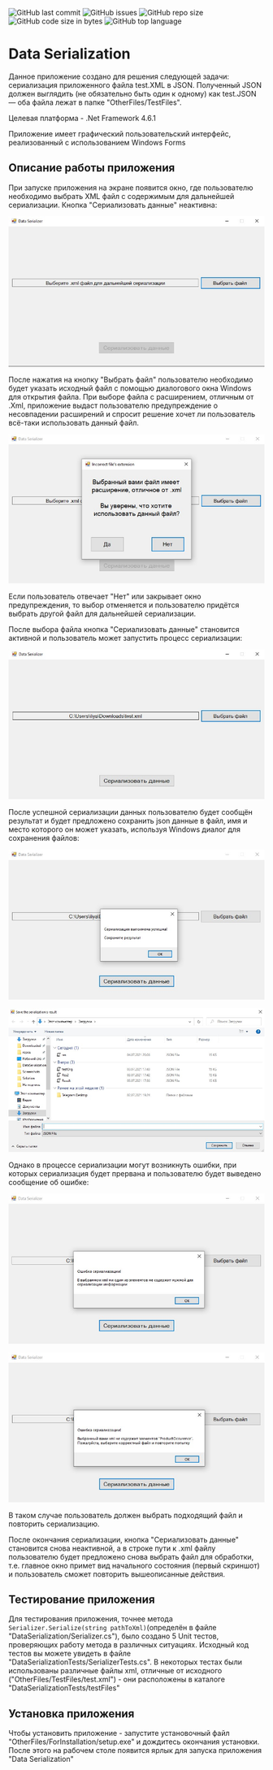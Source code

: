 ![GitHub last commit](https://img.shields.io/github/last-commit/MindTrader/DataSerialization?style=for-the-badge)
![GitHub issues](https://img.shields.io/github/issues/MindTrader/DataSerialization?style=for-the-badge)
![GitHub repo size](https://img.shields.io/github/repo-size/MindTrader/DataSerialization?style=for-the-badge)
![GitHub code size in bytes](https://img.shields.io/github/languages/code-size/MindTrader/DataSerialization?style=for-the-badge)
![GitHub top language](https://img.shields.io/github/languages/top/MindTrader/DataSerialization?style=for-the-badge)


# Data Serialization
Данное приложение создано для решения следующей задачи:  сериализация приложенного файла test.XML в JSON. Полученный JSON должен выглядить (не обязательно быть один к одному) как test.JSON — оба файла лежат в папке "OtherFiles/TestFiles".

Целевая платформа - .Net Framework 4.6.1

Приложение имеет графический пользовательский интерфейс, реализованный с использованием Windows Forms

## Описание работы приложения
При запуске приложения на экране появится окно, где пользователю необходимо выбрать XML файл с содержимым для дальнейшей сериализации. Кнопка "Сериализовать данные" неактивна:

<p align="center"><img src="https://github.com/MindTrader/DataSerialization/blob/98279c2bfb1ae6cc6d9b16efe086c1446f563c44/OtherFiles/Screenshots/MainWindow.jpg" alt="Главное окно приложение" title="Главное окно приложение"/></p>

После нажатия на кнопку "Выбрать файл" пользователю необходимо будет указать исходный файл с помощью диалогового окна Windows для открытия файла. При выборе файла с расширением, отличным от .Xml,
приложение выдаст пользователю предупреждение о несовпадении расширений и спросит решение хочет ли пользователь всё-таки использовать данный файл.

<p align="center"><img src="https://github.com/MindTrader/DataSerialization/blob/98279c2bfb1ae6cc6d9b16efe086c1446f563c44/OtherFiles/Screenshots/IncorrectExt.jpg" alt="Предупреждение о несовпадении расширения файла" title="Предупреждение о несовпадении расширения файла"/></p>

Если пользователь отвечает "Нет" или закрывает окно предупреждения, то выбор отменяется и пользователю придётся выбрать другой файл для дальнейшей сериализации.

После выбора файла кнопка "Сериализовать данные" становится активной и пользователь может запустить процесс сериализации:

<p align="center"><img src="https://github.com/MindTrader/DataSerialization/blob/98279c2bfb1ae6cc6d9b16efe086c1446f563c44/OtherFiles/Screenshots/SelectedXml.jpg" alt="Путь до выбранного файла" title="Путь до выбранного файла"/></p>

После успешной сериализации данных пользователю будет сообщён результат и будет предложено сохранить json данные в файл, имя и место которого он может указать, используя Windows диалог для сохранения файлов:

<p align="center"><img src="https://github.com/MindTrader/DataSerialization/blob/98279c2bfb1ae6cc6d9b16efe086c1446f563c44/OtherFiles/Screenshots/Success.jpg" alt="Сериализация прошла успешно" title="Сериализация прошла успешно"/></p>

<p align="center"><img src="https://github.com/MindTrader/DataSerialization/blob/98279c2bfb1ae6cc6d9b16efe086c1446f563c44/OtherFiles/Screenshots/Save.jpg" alt="Сохраните результат" title="Сохраните результат"/></p>

Однако в процессе сериализации могут возникнуть ошибки, при которых сериализация будет прервана и пользователю будет выведено сообщение об ошибке:

<p align="center"><img src="https://github.com/MindTrader/DataSerialization/blob/98279c2bfb1ae6cc6d9b16efe086c1446f563c44/OtherFiles/Screenshots/Fail_1.jpg" alt="Ошибка сериализации" title="Ошибка сериализации"/></p>

<p align="center"><img src="https://github.com/MindTrader/DataSerialization/blob/98279c2bfb1ae6cc6d9b16efe086c1446f563c44/OtherFiles/Screenshots/Fail_2.jpg" alt="Ошибка сериализации" title="Ошибка сериализации"/></p>

В таком случае пользователь должен выбрать подходящий файл и повторить сериализацию.

После окончания сериализации, кнопка "Сериализовать данные" становится снова неактивной, а в строке пути к .xml файлу пользователю будет предложено снова выбрать файл для обработки,
 т.е. главное окно примет вид начального состояния (первый скриншот) и пользователь сможет повторить вышеописанные действия.
 
 ## Тестирование приложения
 Для тестирования приложения, точнее метода `Serializer.Serialize(string pathToXml)`(определён в файле "DataSerialization/Serializer.cs"), было создано 5 Unit тестов, проверяющих работу метода в различных ситуациях.
 Исходный код тестов вы можете увидеть в файле "DataSerializationTests/SerializerTests.cs". В некоторых тестах были использованы различные файлы xml, 
 отличные от исходного ("OtherFiles/TestFiles/test.xml") - они расположены в каталоге "DataSerializationTests/testFiles"

## Установка приложения
Чтобы установить приложение - запустите установочный файл "OtherFiles/ForInstallation/setup.exe" и дождитесь окончания установки. После этого на рабочем столе появится ярлык для запуска приложения "Data Serialization"

